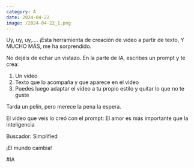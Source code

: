```yaml
--- 
category: A 
date: 2024-04-22 
image: /2024-04-22_1.png 
--- 
```


Uy, uy, uy,.... ¡Esta herramienta de creación de vídeo a partir de texto, Y MUCHO MÁS, me ha sorprendido.

No dejéis de echar un vistazo. En la parte de IA, escribes un prompt y te crea:

1) Un vídeo
2) Texto que lo acompaña y que aparece en el vídeo
3) Puedes luego adaptar el vídeo a tu propio estilo y quitar lo que no te guste

Tarda un pelín, pero merece la pena la espera.

El vídeo que veis lo creó con el prompt: El amor es más importante que la inteligencia 

Buscador: Simplified

¡El mundo cambia!

#IA